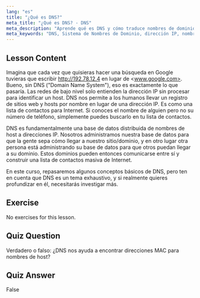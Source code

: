```yaml
---
lang: "es"
title: "¿Qué es DNS?"
meta_title: "¿Qué es DNS? - DNS"
meta_description: "Aprende qué es DNS y cómo traduce nombres de dominio a direcciones IP. Comprende este concepto central de Internet con nuestra guía de Linux para principiantes."
meta_keywords: "DNS, Sistema de Nombres de Dominio, dirección IP, nombre de host, redes Linux, principiante, tutorial, guía"
---
```


## Lesson Content

Imagina que cada vez que quisieras hacer una búsqueda en Google tuvieras que escribir <http://192.78.12.4> en lugar de <www.google.com>. Bueno, sin DNS ("Domain Name System"), eso es exactamente lo que pasaría. Las redes de bajo nivel solo entienden la dirección IP sin procesar para identificar un host. DNS nos permite a los humanos llevar un registro de sitios web y hosts por nombre en lugar de una dirección IP. Es como una lista de contactos para Internet. Si conoces el nombre de alguien pero no su número de teléfono, simplemente puedes buscarlo en tu lista de contactos.

DNS es fundamentalmente una base de datos distribuida de nombres de host a direcciones IP. Nosotros administramos nuestra base de datos para que la gente sepa cómo llegar a nuestro sitio/dominio, y en otro lugar otra persona está administrando su base de datos para que otros puedan llegar a su dominio. Estos dominios pueden entonces comunicarse entre sí y construir una lista de contactos masiva de Internet.

En este curso, repasaremos algunos conceptos básicos de DNS, pero ten en cuenta que DNS es un tema exhaustivo, y si realmente quieres profundizar en él, necesitarás investigar más.

## Exercise

No exercises for this lesson.

## Quiz Question

Verdadero o falso: ¿DNS nos ayuda a encontrar direcciones MAC para nombres de host?

## Quiz Answer

False
